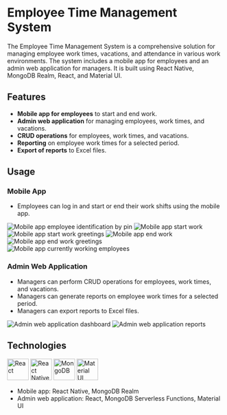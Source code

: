 # Employee Time Management System

The Employee Time Management System is a comprehensive solution for managing employee work times, vacations, and attendance in various work environments. The system includes a mobile app for employees and an admin web application for managers. It is built using React Native, MongoDB Realm, React, and Material UI.

## Features

- **Mobile app for employees** to start and end work.
- **Admin web application** for managing employees, work times, and vacations.
- **CRUD operations** for employees, work times, and vacations.
- **Reporting** on employee work times for a selected period.
- **Export of reports** to Excel files.

## Usage

### Mobile App


- Employees can log in and start or end their work shifts using the mobile app.

![Mobile app employee identification by pin](https://ibb.co/WG8tBV4)
![Mobile app start work](https://ibb.co/10FGQQH)
![Mobile app start work greetings](https://ibb.co/10FGQQH)
![Mobile app end work](https://i.ibb.co/JC2R6Rg/android-end.jpg)
![Mobile app end work greetings](https://ibb.co/DtsG1Cf)
![Mobile app currently working employees](https://ibb.co/4PYY06x)



### Admin Web Application

- Managers can perform CRUD operations for employees, work times, and vacations.
- Managers can generate reports on employee work times for a selected period.
- Managers can export reports to Excel files.


![Admin web application dashboard](https://your-dashboard-image-url.png)
![Admin web application reports](https://your-reports-image-url.png)



## Technologies

<img src="https://your-react-icon-url.png" alt="React" width="50" /> <img src="https://your-react-native-icon-url.png" alt="React Native" width="50" /> <img src="https://your-mongodb-icon-url.png" alt="MongoDB" width="50" /> <img src="https://your-material-ui-icon-url.png" alt="Material UI" width="50" />

- Mobile app: React Native, MongoDB Realm
- Admin web application: React, MongoDB Serverless Functions, Material UI

